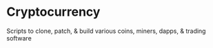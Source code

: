 # Cryptocurrency
Scripts to clone, patch, &amp; build various coins, miners, dapps, &amp; trading software

